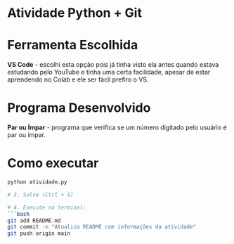 # Atividade Python + Git

# Ferramenta Escolhida
**VS Code** - escolhi esta opção pois já tinha visto ela antes quando estava estudando pelo YouTube e tinha uma certa facilidade, apesar de estar aprendendo no Colab e ele ser fácil prefiro o VS.

# Programa Desenvolvido
**Par ou Ímpar** - programa que verifica se um número digitado pelo usuário é par ou ímpar.

# Como executar
```bash
python atividade.py

# 3. Salve (Ctrl + S)

# 4. Execute no terminal:
```bash
git add README.md
git commit -m "Atualiza README com informações da atividade"
git push origin main